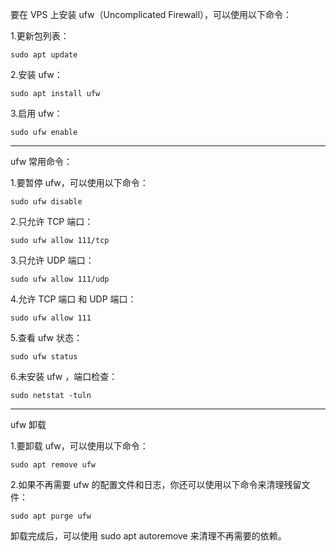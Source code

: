 要在 VPS 上安装 ufw（Uncomplicated Firewall），可以使用以下命令：

1.更新包列表：
````
sudo apt update
````

2.安装 ufw：
````
sudo apt install ufw
````

3.启用 ufw：
````
sudo ufw enable
````

--------------------------------------------------------------------

ufw 常用命令：

1.要暂停 ufw，可以使用以下命令：
````
sudo ufw disable
````

2.只允许 TCP 端口：
````
sudo ufw allow 111/tcp
````

3.只允许 UDP 端口：
````
sudo ufw allow 111/udp
````

4.允许 TCP 端口 和 UDP 端口：
````
sudo ufw allow 111
````

5.查看 ufw 状态：
````
sudo ufw status
````

6.未安装 ufw ，端口检查：
````
sudo netstat -tuln
````

-------------------------------------------------------------------------

ufw 卸载

1.要卸载 ufw，可以使用以下命令：
````
sudo apt remove ufw
````

2.如果不再需要 ufw 的配置文件和日志，你还可以使用以下命令来清理残留文件：
````
sudo apt purge ufw
````

卸载完成后，可以使用 sudo apt autoremove 来清理不再需要的依赖。

